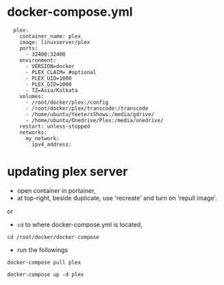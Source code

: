 # docker-compose.yml
```
  plex:
    container_name: plex
    image: linuxserver/plex
    ports:
      - 32400:32400
    environment:
      - VERSION=docker
      - PLEX_CLAIM= #optional
      - PLEX_UID=1000
      - PLEX_GID=1000
      - TZ=Asia/Kolkata
    volumes:
      - /root/docker/plex:/config
      - /root/docker/plex/transcode:/transcode
      - /home/ubuntu/YeetersShows:/media/gdrive/
      - /home/ubuntu/Onedrive/Plex:/media/onedrive/
    restart: unless-stopped
    networks:
      my_network:
        ipv4_address:
```

# updating plex server
- open container in portainer,
- at top-right, beside duplicate, use 'recreate' and turn on 'repull image'.

or
- `cd` to where docker-compose.yml is located,
```
cd /root/docker/docker-compose
```
- run the followings
```
docker-compose pull plex
```
```
docker-compose up -d plex
```
